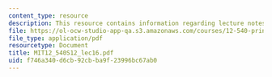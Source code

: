 ```yaml
---
content_type: resource
description: This resource contains information regarding lecture notes.
file: https://ol-ocw-studio-app-qa.s3.amazonaws.com/courses/12-540-principles-of-the-global-positioning-system-spring-2012/f746a340d6cb92cbba9f23996bc67ab0_MIT12_540S12_lec16.pdf
file_type: application/pdf
resourcetype: Document
title: MIT12_540S12_lec16.pdf
uid: f746a340-d6cb-92cb-ba9f-23996bc67ab0
---
```

